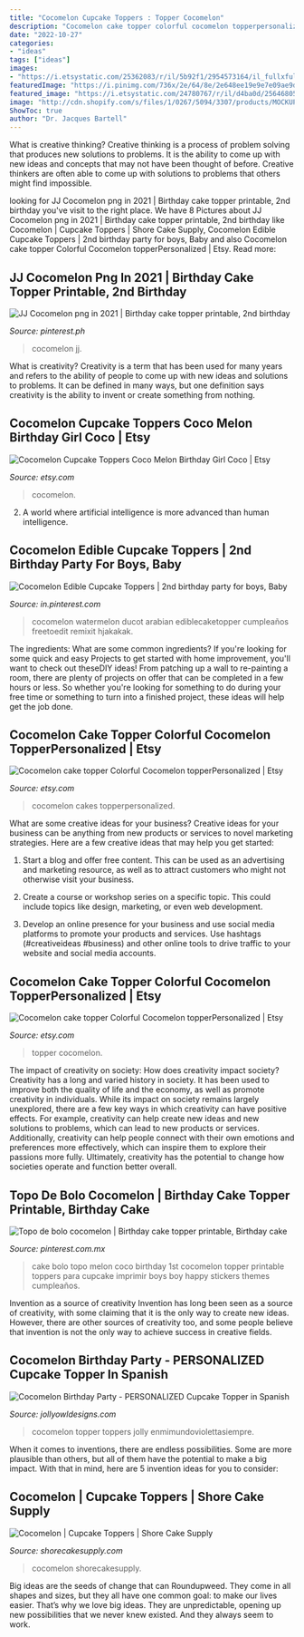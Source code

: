 ```yaml
---
title: "Cocomelon Cupcake Toppers : Topper Cocomelon"
description: "Cocomelon cake topper colorful cocomelon topperpersonalized"
date: "2022-10-27"
categories:
- "ideas"
tags: ["ideas"]
images:
- "https://i.etsystatic.com/25362083/r/il/5b92f1/2954573164/il_fullxfull.2954573164_ol81.jpg"
featuredImage: "https://i.pinimg.com/736x/2e/64/8e/2e648ee19e9e7e09ae9d78fbf1dc8891.jpg"
featured_image: "https://i.etsystatic.com/24780767/r/il/d4ba0d/2564680562/il_794xN.2564680562_b77h.jpg"
image: "http://cdn.shopify.com/s/files/1/0267/5094/3307/products/MOCKUP_Cocomelon_CupcakeTopper_BirthdayinSpanish_FelizCumpleanos_1200x1200.jpg?v=1597140618"
ShowToc: true
author: "Dr. Jacques Bartell"
---
```



What is creative thinking?
Creative thinking is a process of problem solving that produces new solutions to problems. It is the ability to come up with new ideas and concepts that may not have been thought of before. Creative thinkers are often able to come up with solutions to problems that others might find impossible.

	

		
looking for JJ Cocomelon png in 2021 | Birthday cake topper printable, 2nd birthday you've visit to the right place. We have 8 Pictures about JJ Cocomelon png in 2021 | Birthday cake topper printable, 2nd birthday like Cocomelon | Cupcake Toppers | Shore Cake Supply, Cocomelon Edible Cupcake Toppers | 2nd birthday party for boys, Baby and also Cocomelon cake topper Colorful Cocomelon topperPersonalized | Etsy. Read more:
		
    
## JJ Cocomelon Png In 2021 | Birthday Cake Topper Printable, 2nd Birthday

<img loading=lazy src="https://i.pinimg.com/736x/bc/c8/52/bcc852e8292e9e82c588c3355c50b9a2.jpg" onerror="this.onerror=null;this.src='https://tse3.mm.bing.net/th?id=OIP.9Rx55ij06fmsIu3u3gb9qwHaHa&amp;pid=15.1';" alt="JJ Cocomelon png in 2021 | Birthday cake topper printable, 2nd birthday">

_Source: pinterest.ph_

>cocomelon jj. 

	

What is creativity?
Creativity is a term that has been used for many years and refers to the ability of people to come up with new ideas and solutions to problems. It can be defined in many ways, but one definition says creativity is the ability to invent or create something from nothing.

    
## Cocomelon Cupcake Toppers Coco Melon Birthday Girl Coco | Etsy

<img loading=lazy src="https://i.etsystatic.com/25362083/r/il/5b92f1/2954573164/il_fullxfull.2954573164_ol81.jpg" onerror="this.onerror=null;this.src='https://tse1.mm.bing.net/th?id=OIP.Vn4pjH9Od4aw2A-t6_A7UQHaHa&amp;pid=15.1';" alt="Cocomelon Cupcake Toppers Coco Melon Birthday Girl Coco | Etsy">

_Source: etsy.com_

>cocomelon. 

	

2. A world where artificial intelligence is more advanced than human intelligence. 

    
## Cocomelon Edible Cupcake Toppers | 2nd Birthday Party For Boys, Baby

<img loading=lazy src="https://i.pinimg.com/736x/c5/3f/d5/c53fd50a120a55aca1f48814f1bf3258.jpg" onerror="this.onerror=null;this.src='https://tse4.mm.bing.net/th?id=OIP.Zl_s6HE4ZEvjwWbSMYS_lAHaJl&amp;pid=15.1';" alt="Cocomelon Edible Cupcake Toppers | 2nd birthday party for boys, Baby">

_Source: in.pinterest.com_

>cocomelon watermelon ducot arabian ediblecaketopper cumpleaños freetoedit remixit hjakakak. 

	

The ingredients: What are some common ingredients?
If you're looking for some quick and easy Projects to get started with home improvement, you'll want to check out theseDIY ideas! From patching up a wall to re-painting a room, there are plenty of projects on offer that can be completed in a few hours or less. So whether you're looking for something to do during your free time or something to turn into a finished project, these ideas will help get the job done.

    
## Cocomelon Cake Topper Colorful Cocomelon TopperPersonalized | Etsy

<img loading=lazy src="https://i.etsystatic.com/24780767/r/il/d4ba0d/2564680562/il_794xN.2564680562_b77h.jpg" onerror="this.onerror=null;this.src='https://tse1.mm.bing.net/th?id=OIP.9KCBh8nCL4vSkJZ8frXGEwHaJ4&amp;pid=15.1';" alt="Cocomelon cake topper Colorful Cocomelon topperPersonalized | Etsy">

_Source: etsy.com_

>cocomelon cakes topperpersonalized. 

	

What are some creative ideas for your business?
Creative ideas for your business can be anything from new products or services to novel marketing strategies. Here are a few creative ideas that may help you get started:
1. Start a blog and offer free content. This can be used as an advertising and marketing resource, as well as to attract customers who might not otherwise visit your business.

2. Create a course or workshop series on a specific topic. This could include topics like design, marketing, or even web development.

3. Develop an online presence for your business and use social media platforms to promote your products and services. Use hashtags (#creativeideas #business) and other online tools to drive traffic to your website and social media accounts.


    
## Cocomelon Cake Topper Colorful Cocomelon TopperPersonalized | Etsy

<img loading=lazy src="https://i.etsystatic.com/24780767/r/il/4bcaf5/2564680410/il_794xN.2564680410_4x42.jpg" onerror="this.onerror=null;this.src='https://tse2.mm.bing.net/th?id=OIP.r3N1B-wb4doEMD4Bqri-WwHaJ4&amp;pid=15.1';" alt="Cocomelon cake topper Colorful Cocomelon topperPersonalized | Etsy">

_Source: etsy.com_

>topper cocomelon. 

	

The impact of creativity on society: How does creativity impact society?
Creativity has a long and varied history in society. It has been used to improve both the quality of life and the economy, as well as promote creativity in individuals. While its impact on society remains largely unexplored, there are a few key ways in which creativity can have positive effects. For example, creativity can help create new ideas and new solutions to problems, which can lead to new products or services. Additionally, creativity can help people connect with their own emotions and preferences more effectively, which can inspire them to explore their passions more fully. Ultimately, creativity has the potential to change how societies operate and function better overall.

    
## Topo De Bolo Cocomelon | Birthday Cake Topper Printable, Birthday Cake

<img loading=lazy src="https://i.pinimg.com/736x/2e/64/8e/2e648ee19e9e7e09ae9d78fbf1dc8891.jpg" onerror="this.onerror=null;this.src='https://tse4.mm.bing.net/th?id=OIP.LOtdW5KfEo5vgQ3A2jpuagHaKx&amp;pid=15.1';" alt="Topo de bolo cocomelon | Birthday cake topper printable, Birthday cake">

_Source: pinterest.com.mx_

>cake bolo topo melon coco birthday 1st cocomelon topper printable toppers para cupcake imprimir boys boy happy stickers themes cumpleaños. 

	

Invention as a source of creativity
Invention has long been seen as a source of creativity, with some claiming that it is the only way to create new ideas. However, there are other sources of creativity too, and some people believe that invention is not the only way to achieve success in creative fields.

    
## Cocomelon Birthday Party - PERSONALIZED Cupcake Topper In Spanish

<img loading=lazy src="http://cdn.shopify.com/s/files/1/0267/5094/3307/products/MOCKUP_Cocomelon_CupcakeTopper_BirthdayinSpanish_FelizCumpleanos_1200x1200.jpg?v=1597140618" onerror="this.onerror=null;this.src='https://tse1.mm.bing.net/th?id=OIP.OxNNuxvHDhBNBJ2VkHSyYgHaGL&amp;pid=15.1';" alt="Cocomelon Birthday Party - PERSONALIZED Cupcake Topper in Spanish">

_Source: jollyowldesigns.com_

>cocomelon topper toppers jolly enmimundoviolettasiempre. 

	

When it comes to inventions, there are endless possibilities. Some are more plausible than others, but all of them have the potential to make a big impact. With that in mind, here are 5 invention ideas for you to consider: 

    
## Cocomelon | Cupcake Toppers | Shore Cake Supply

<img loading=lazy src="https://www.shorecakesupply.com/wp-content/uploads/2021/07/cocomelon-birthday-toppers-768x1004.jpg" onerror="this.onerror=null;this.src='https://tse3.mm.bing.net/th?id=OIP.gJH-KX7FB4SK1ydm9JtrbgHaJr&amp;pid=15.1';" alt="Cocomelon | Cupcake Toppers | Shore Cake Supply">

_Source: shorecakesupply.com_

>cocomelon shorecakesupply. 

	

Big ideas are the seeds of change that can Roundupweed. They come in all shapes and sizes, but they all have one common goal: to make our lives easier. That’s why we love big ideas. They are unpredictable, opening up new possibilities that we never knew existed. And they always seem to work.

